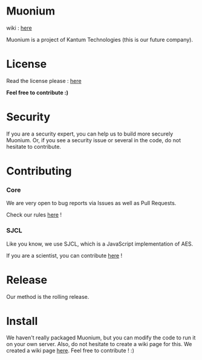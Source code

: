
# Muonium

wiki : [here](https://github.com/muonium/core/wiki)

Muonium is a project of Kantum Technologies (this is our future company).

# License

Read the license please : [here](https://raw.githubusercontent.com/muonium/core/master/LICENSE)

**Feel free to contribute :)**

# Security

If you are a security expert, you can help us to build more securely Muonium.
Or, if you see a security issue or several in the code, do not hesitate to contribute.

# Contributing

### Core

We are very open to bug reports via Issues as well as Pull Requests.

Check our rules [here](https://github.com/muonium/core/blob/master/CONTRIBUTING.md) !

### SJCL

Like you know, we use SJCL, which is a JavaScript implementation of AES.

If you are a scientist, you can contribute [here](https://github.com/bitwiseshiftleft/sjcl) !

# Release
Our method is the rolling release.

# Install
We haven't really packaged Muonium, but you can modify the code to run it on your own server. Also, do not hesitate to create a wiki page for this.
We created a wiki page [here](https://github.com/muonium/core/wiki/Installation). Feel free to contribute ! :)
